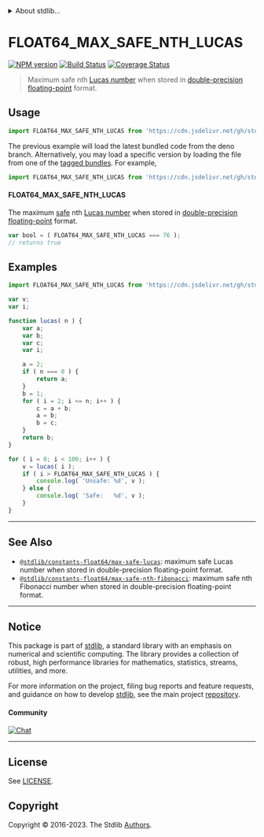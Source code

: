 <!--

@license Apache-2.0

Copyright (c) 2018 The Stdlib Authors.

Licensed under the Apache License, Version 2.0 (the "License");
you may not use this file except in compliance with the License.
You may obtain a copy of the License at

   http://www.apache.org/licenses/LICENSE-2.0

Unless required by applicable law or agreed to in writing, software
distributed under the License is distributed on an "AS IS" BASIS,
WITHOUT WARRANTIES OR CONDITIONS OF ANY KIND, either express or implied.
See the License for the specific language governing permissions and
limitations under the License.

-->


<details>
  <summary>
    About stdlib...
  </summary>
  <p>We believe in a future in which the web is a preferred environment for numerical computation. To help realize this future, we've built stdlib. stdlib is a standard library, with an emphasis on numerical and scientific computation, written in JavaScript (and C) for execution in browsers and in Node.js.</p>
  <p>The library is fully decomposable, being architected in such a way that you can swap out and mix and match APIs and functionality to cater to your exact preferences and use cases.</p>
  <p>When you use stdlib, you can be absolutely certain that you are using the most thorough, rigorous, well-written, studied, documented, tested, measured, and high-quality code out there.</p>
  <p>To join us in bringing numerical computing to the web, get started by checking us out on <a href="https://github.com/stdlib-js/stdlib">GitHub</a>, and please consider <a href="https://opencollective.com/stdlib">financially supporting stdlib</a>. We greatly appreciate your continued support!</p>
</details>

# FLOAT64_MAX_SAFE_NTH_LUCAS

[![NPM version][npm-image]][npm-url] [![Build Status][test-image]][test-url] [![Coverage Status][coverage-image]][coverage-url] <!-- [![dependencies][dependencies-image]][dependencies-url] -->

> Maximum safe nth [Lucas number][lucas-number] when stored in [double-precision floating-point][ieee754] format.



<section class="usage">

## Usage

<!-- eslint-disable id-length -->

```javascript
import FLOAT64_MAX_SAFE_NTH_LUCAS from 'https://cdn.jsdelivr.net/gh/stdlib-js/constants-float64-max-safe-nth-lucas@deno/mod.js';
```
The previous example will load the latest bundled code from the deno branch. Alternatively, you may load a specific version by loading the file from one of the [tagged bundles](https://github.com/stdlib-js/constants-float64-max-safe-nth-lucas/tags). For example,

```javascript
import FLOAT64_MAX_SAFE_NTH_LUCAS from 'https://cdn.jsdelivr.net/gh/stdlib-js/constants-float64-max-safe-nth-lucas@v0.1.1-deno/mod.js';
```

#### FLOAT64_MAX_SAFE_NTH_LUCAS

The maximum [safe][safe-integers] nth [Lucas number][lucas-number] when stored in [double-precision floating-point][ieee754] format.

<!-- eslint-disable id-length -->

```javascript
var bool = ( FLOAT64_MAX_SAFE_NTH_LUCAS === 76 );
// returns true
```

</section>

<!-- /.usage -->

<section class="examples">

## Examples

<!-- eslint-disable id-length -->

<!-- eslint no-undef: "error" -->

```javascript
import FLOAT64_MAX_SAFE_NTH_LUCAS from 'https://cdn.jsdelivr.net/gh/stdlib-js/constants-float64-max-safe-nth-lucas@deno/mod.js';

var v;
var i;

function lucas( n ) {
    var a;
    var b;
    var c;
    var i;

    a = 2;
    if ( n === 0 ) {
        return a;
    }
    b = 1;
    for ( i = 2; i <= n; i++ ) {
        c = a + b;
        a = b;
        b = c;
    }
    return b;
}

for ( i = 0; i < 100; i++ ) {
    v = lucas( i );
    if ( i > FLOAT64_MAX_SAFE_NTH_LUCAS ) {
        console.log( 'Unsafe: %d', v );
    } else {
        console.log( 'Safe:   %d', v );
    }
}
```

</section>

<!-- /.examples -->

<!-- C interface documentation. -->



<!-- Section for related `stdlib` packages. Do not manually edit this section, as it is automatically populated. -->

<section class="related">

* * *

## See Also

-   <span class="package-name">[`@stdlib/constants-float64/max-safe-lucas`][@stdlib/constants/float64/max-safe-lucas]</span><span class="delimiter">: </span><span class="description">maximum safe Lucas number when stored in double-precision floating-point format.</span>
-   <span class="package-name">[`@stdlib/constants-float64/max-safe-nth-fibonacci`][@stdlib/constants/float64/max-safe-nth-fibonacci]</span><span class="delimiter">: </span><span class="description">maximum safe nth Fibonacci number when stored in double-precision floating-point format.</span>

</section>

<!-- /.related -->

<!-- Section for all links. Make sure to keep an empty line after the `section` element and another before the `/section` close. -->


<section class="main-repo" >

* * *

## Notice

This package is part of [stdlib][stdlib], a standard library with an emphasis on numerical and scientific computing. The library provides a collection of robust, high performance libraries for mathematics, statistics, streams, utilities, and more.

For more information on the project, filing bug reports and feature requests, and guidance on how to develop [stdlib][stdlib], see the main project [repository][stdlib].

#### Community

[![Chat][chat-image]][chat-url]

---

## License

See [LICENSE][stdlib-license].


## Copyright

Copyright &copy; 2016-2023. The Stdlib [Authors][stdlib-authors].

</section>

<!-- /.stdlib -->

<!-- Section for all links. Make sure to keep an empty line after the `section` element and another before the `/section` close. -->

<section class="links">

[npm-image]: http://img.shields.io/npm/v/@stdlib/constants-float64-max-safe-nth-lucas.svg
[npm-url]: https://npmjs.org/package/@stdlib/constants-float64-max-safe-nth-lucas

[test-image]: https://github.com/stdlib-js/constants-float64-max-safe-nth-lucas/actions/workflows/test.yml/badge.svg?branch=v0.1.1
[test-url]: https://github.com/stdlib-js/constants-float64-max-safe-nth-lucas/actions/workflows/test.yml?query=branch:v0.1.1

[coverage-image]: https://img.shields.io/codecov/c/github/stdlib-js/constants-float64-max-safe-nth-lucas/main.svg
[coverage-url]: https://codecov.io/github/stdlib-js/constants-float64-max-safe-nth-lucas?branch=main

<!--

[dependencies-image]: https://img.shields.io/david/stdlib-js/constants-float64-max-safe-nth-lucas.svg
[dependencies-url]: https://david-dm.org/stdlib-js/constants-float64-max-safe-nth-lucas/main

-->

[chat-image]: https://img.shields.io/gitter/room/stdlib-js/stdlib.svg
[chat-url]: https://app.gitter.im/#/room/#stdlib-js_stdlib:gitter.im

[stdlib]: https://github.com/stdlib-js/stdlib

[stdlib-authors]: https://github.com/stdlib-js/stdlib/graphs/contributors

[umd]: https://github.com/umdjs/umd
[es-module]: https://developer.mozilla.org/en-US/docs/Web/JavaScript/Guide/Modules

[deno-url]: https://github.com/stdlib-js/constants-float64-max-safe-nth-lucas/tree/deno
[umd-url]: https://github.com/stdlib-js/constants-float64-max-safe-nth-lucas/tree/umd
[esm-url]: https://github.com/stdlib-js/constants-float64-max-safe-nth-lucas/tree/esm
[branches-url]: https://github.com/stdlib-js/constants-float64-max-safe-nth-lucas/blob/main/branches.md

[stdlib-license]: https://raw.githubusercontent.com/stdlib-js/constants-float64-max-safe-nth-lucas/main/LICENSE

[safe-integers]: http://www.2ality.com/2013/10/safe-integers.html

[lucas-number]: https://en.wikipedia.org/wiki/Lucas_number

[ieee754]: https://en.wikipedia.org/wiki/IEEE_754-1985

<!-- <related-links> -->

[@stdlib/constants/float64/max-safe-lucas]: https://github.com/stdlib-js/constants-float64-max-safe-lucas/tree/deno

[@stdlib/constants/float64/max-safe-nth-fibonacci]: https://github.com/stdlib-js/constants-float64-max-safe-nth-fibonacci/tree/deno

<!-- </related-links> -->

</section>

<!-- /.links -->
